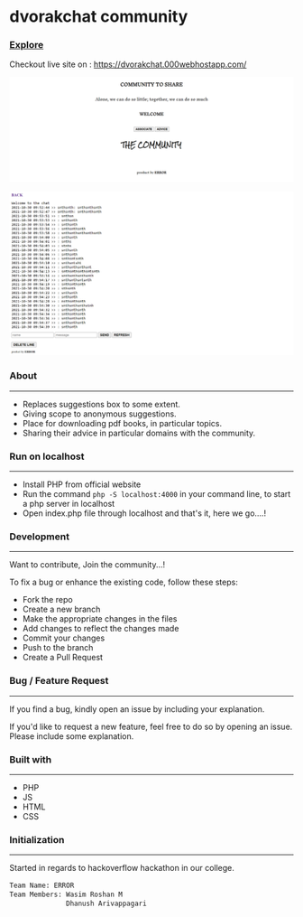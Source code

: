 # dvorakchat community
### [Explore](https://dvorakchat.000webhostapp.com/)

Checkout live site on : https://dvorakchat.000webhostapp.com/

![](https://github.com/arivappa68/dvorakchat/blob/main/images/index.png?raw=true)

![](https://github.com/arivappa68/dvorakchat/blob/main/images/discussionsTab.png?raw=true)

###  About
---
- Replaces suggestions box to some extent.  
- Giving scope to anonymous suggestions.
- Place for downloading pdf books, in particular topics.
- Sharing their advice in particular domains with the community.

### Run on localhost
---
- Install PHP from official website
- Run the command `php -S localhost:4000` in your command line, to start a php server in localhost
- Open index.php file through localhost and that's it, here we go....!

### Development
---
Want to contribute, Join the community...!

To fix a bug or enhance the existing code, follow these steps:
- Fork the repo
- Create a new branch
- Make the appropriate changes in the files
- Add changes to reflect the changes made
- Commit your changes
- Push to the branch
- Create a Pull Request

### Bug / Feature Request
---
If you find a bug, kindly open an issue by including your explanation.

If you'd like to request a new feature, feel free to do so by opening an issue. Please include some explanation.

### Built with
---
- PHP
- JS
- HTML
- CSS

### Initialization
---
Started in regards to hackoverflow hackathon in our college.  
```shell
Team Name: ERROR
Team Members: Wasim Roshan M
              Dhanush Arivappagari  
```

